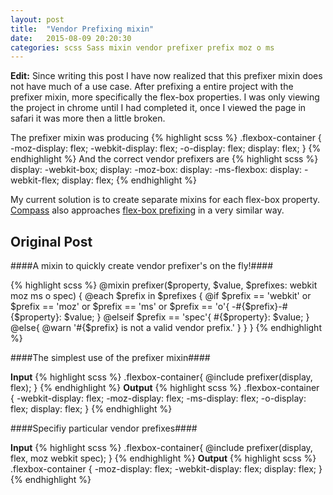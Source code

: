 ```yaml
---
layout: post
title:  "Vendor Prefixing mixin"
date:   2015-08-09 20:20:30
categories: scss Sass mixin vendor prefixer prefix moz o ms 
---
```


**Edit:** Since writing this post I have now realized that this prefixer mixin does not have much of a use case. After prefixing a entire project with the prefixer mixin, more specifically the flex-box properties. I was only viewing the project in chrome until I had completed it, once I viewed the page in safari it was more then a little broken. 

The prefixer mixin was producing
{% highlight scss %}
.flexbox-container {
    -moz-display: flex;
    -webkit-display: flex;
    -o-display: flex;
    display: flex;
}
{% endhighlight %}
And the correct vendor prefixers are
{% highlight scss %}
    display: -webkit-box;
    display: -moz-box:
    display: -ms-flexbox:
    display: -webkit-flex;
    display: flex;
{% endhighlight %}

My current solution is to create separate mixins for each flex-box property. [Compass](http://compass-style.org/) also approaches [flex-box prefixing](http://compass-style.org/reference/compass/css3/flexbox/) in a very similar way.

Original Post
---

####A mixin to quickly create vendor prefixer's on the fly!####

{% highlight scss %}
@mixin prefixer($property, $value, $prefixes: webkit moz ms o spec) {
    @each $prefix in $prefixes {
        @if $prefix == 'webkit' or $prefix == 'moz' or $prefix == 'ms' or $prefix == 'o'{
            -#{$prefix}-#{$property}: $value;
        } 
        @elseif $prefix == 'spec'{
            #{$property}: $value;
        }
        @else{
            @warn '#{$prefix} is not a valid vendor prefix.'
        }
     }
}
{% endhighlight %}

####The simplest use of the prefixer mixin####

**Input**
{% highlight scss %}
.flexbox-container{
    @include prefixer(display, flex);
}
{% endhighlight %}
**Output**
{% highlight scss %}
.flexbox-container {
    -webkit-display: flex;
    -moz-display: flex;
    -ms-display: flex;
    -o-display: flex;
    display: flex;
}
{% endhighlight %}

####Specifiy particular vendor prefixes####

**Input**
{% highlight scss %}
.flexbox-container{
    @include prefixer(display, flex, moz webkit spec);
}
{% endhighlight %}
**Output**
{% highlight scss %}
.flexbox-container {
    -moz-display: flex;
    -webkit-display: flex;
    display: flex;
}
{% endhighlight %}